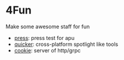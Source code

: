 # 4Fun

Make some awesome staff for fun

- [press](apps/press/README.md): press test for apu
- [quicker](apps/quicker/README.md): cross-platform spotlight like tools
- [cookie](kits/cookie): server of http/grpc